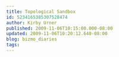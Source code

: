 ```yaml
---
title: Topological Sandbox
id: 5234165385307528474
author: Kirby Urner
published: 2009-11-06T10:15:00.000-08:00
updated: 2009-11-06T10:20:12.640-08:00
blog: bizmo_diaries
tags: 
---
```


